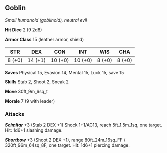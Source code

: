 ## Goblin

*Small humanoid (goblinoid), neutral evil*

**Hit Dice** 2 (9 2d8)

**Armor Class** 15 (leather armor, shield)

| STR     | DEX     | CON     | INT     | WIS     | CHA     |
|---------|---------|---------|---------|---------|---------|
|  8 (+0) | 14 (+1) | 10 (+0) | 10 (+0) |  8 (+0) |  8 (+0) |

**Saves** Physical 15, Evasion 14, Mental 15, Luck 15, save 15

**Skills** Stab 2, Shoot 2, Sneak 2

**Move** 30ft\_9m\_6sq\_t

**Morale** 7 (9 with leader)

### Attacks

***Scimitar*** +3 (Stab 2 DEX +1) Shock 1+1/AC13, reach 5ft\_1.5m\_1sq, one target. Hit: 1d6+1 slashing damage.

***Shortbow*** +3 (Shoot 2 DEX +1), range 80ft\_24m\_16sq\_FF / 320ft\_96m\_64sq\_8F, one target. Hit: 1d6+1 piercing damage.

